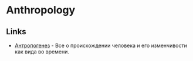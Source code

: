 # Anthropology

## Links

- [Антропогенез](https://www.youtube.com/watch?v=7f2e5JmpJiM) - Все о происхождении человека и его изменчивости как вида во времени.